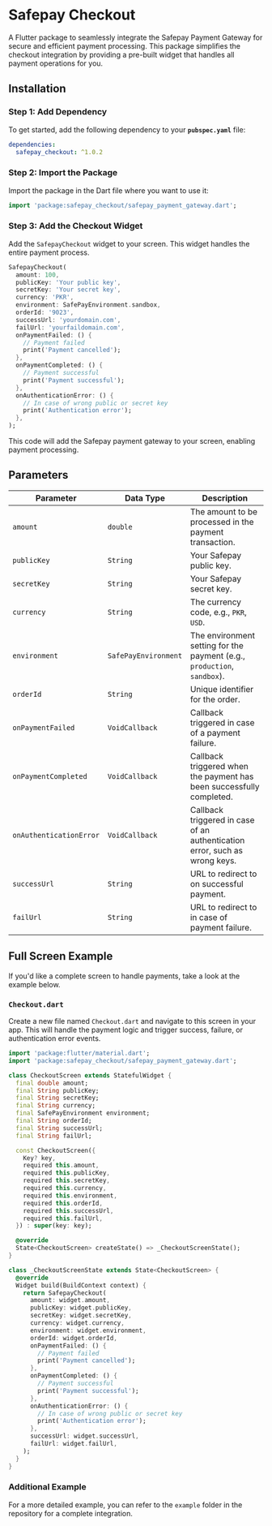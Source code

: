 
# Safepay Checkout

A Flutter package to seamlessly integrate the Safepay Payment Gateway for secure and efficient payment processing. This package simplifies the checkout integration by providing a pre-built widget that handles all payment operations for you.

## Installation

### Step 1: Add Dependency
To get started, add the following dependency to your **`pubspec.yaml`** file:

```yaml
dependencies:
  safepay_checkout: ^1.0.2
```

### Step 2: Import the Package
Import the package in the Dart file where you want to use it:

```dart
import 'package:safepay_checkout/safepay_payment_gateway.dart';
```

### Step 3: Add the Checkout Widget
Add the `SafepayCheckout` widget to your screen. This widget handles the entire payment process.

```dart
SafepayCheckout(
  amount: 100,
  publicKey: 'Your public key',
  secretKey: 'Your secret key',
  currency: 'PKR',
  environment: SafePayEnvironment.sandbox,
  orderId: '9023',
  successUrl: 'yourdomain.com',
  failUrl: 'yourfaildomain.com',
  onPaymentFailed: () {
    // Payment failed
    print('Payment cancelled');
  },
  onPaymentCompleted: () {
    // Payment successful
    print('Payment successful');
  },
  onAuthenticationError: () {
    // In case of wrong public or secret key
    print('Authentication error');
  },
);
```

This code will add the Safepay payment gateway to your screen, enabling payment processing.

## Parameters

| Parameter             | Data Type                 | Description                                                                 |
|-----------------------|---------------------------|-----------------------------------------------------------------------------|
| `amount`              | `double`                  | The amount to be processed in the payment transaction.                       |
| `publicKey`           | `String`                  | Your Safepay public key.                                                     |
| `secretKey`           | `String`                  | Your Safepay secret key.                                                     |
| `currency`            | `String`                  | The currency code, e.g., `PKR`, `USD`.                                      |
| `environment`         | `SafePayEnvironment`      | The environment setting for the payment (e.g., `production`, `sandbox`).              |
| `orderId`             | `String`                  | Unique identifier for the order.                                             |
| `onPaymentFailed`     | `VoidCallback`            | Callback triggered in case of a payment failure.                             |
| `onPaymentCompleted`  | `VoidCallback`            | Callback triggered when the payment has been successfully completed.         |
| `onAuthenticationError`| `VoidCallback`           | Callback triggered in case of an authentication error, such as wrong keys. |
| `successUrl`          | `String`                  | URL to redirect to on successful payment.                                    |
| `failUrl`             | `String`                  | URL to redirect to in case of payment failure.                               |

## Full Screen Example

If you'd like a complete screen to handle payments, take a look at the example below.

### `Checkout.dart`

Create a new file named `Checkout.dart` and navigate to this screen in your app. This will handle the payment logic and trigger success, failure, or authentication error events.

```dart
import 'package:flutter/material.dart';
import 'package:safepay_checkout/safepay_payment_gateway.dart';

class CheckoutScreen extends StatefulWidget {
  final double amount;
  final String publicKey;
  final String secretKey;
  final String currency;
  final SafePayEnvironment environment;
  final String orderId;
  final String successUrl;
  final String failUrl;

  const CheckoutScreen({
    Key? key,
    required this.amount,
    required this.publicKey,
    required this.secretKey,
    required this.currency,
    required this.environment,
    required this.orderId,
    required this.successUrl,
    required this.failUrl,
  }) : super(key: key);

  @override
  State<CheckoutScreen> createState() => _CheckoutScreenState();
}

class _CheckoutScreenState extends State<CheckoutScreen> {
  @override
  Widget build(BuildContext context) {
    return SafepayCheckout(
      amount: widget.amount,
      publicKey: widget.publicKey,
      secretKey: widget.secretKey,
      currency: widget.currency,
      environment: widget.environment,
      orderId: widget.orderId,
      onPaymentFailed: () {
        // Payment failed
        print('Payment cancelled');
      },
      onPaymentCompleted: () {
        // Payment successful
        print('Payment successful');
      },
      onAuthenticationError: () {
        // In case of wrong public or secret key
        print('Authentication error');
      },
      successUrl: widget.successUrl,
      failUrl: widget.failUrl,
    );
  }
}
```

### Additional Example

For a more detailed example, you can refer to the `example` folder in the repository for a complete integration.

